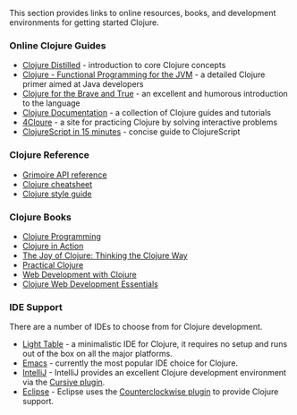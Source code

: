 This section provides links to online resources, books, and development environments for getting started Clojure.

### Online Clojure Guides

* [Clojure Distilled](http://yogthos.github.io/ClojureDistilled.html) - introduction to core Clojure concepts
* [Clojure - Functional Programming for the JVM](http://java.ociweb.com/mark/clojure/article.html) - a detailed Clojure primer aimed at Java developers
* [Clojure for the Brave and True](http://www.braveclojure.com/) - an excellent and humorous introduction to the language
* [Clojure Documentation](http://clojure-doc.org/) - a collection of Clojure guides and tutorials
* [4Cloure](http://www.4clojure.com/) - a site for practicing Clojure by solving interactive problems
* [ClojureScript in 15 minutes](https://github.com/shaunlebron/ClojureScript-Syntax-in-15-minutes) - concise guide to ClojureScript

### Clojure Reference

* [Grimoire API reference](http://conj.io/)
* [Clojure cheatsheet](http://clojure.org/cheatsheet)
* [Clojure style guide](https://github.com/bbatsov/clojure-style-guide)

### Clojure Books

* [Clojure Programming](http://www.clojurebook.com/)
* [Clojure in Action](http://www.amazon.com/Clojure-Action-Amit-Rathore/dp/1935182595/)
* [The Joy of Clojure: Thinking the Clojure Way](http://www.amazon.com/The-Joy-Clojure-Thinking-Way/dp/1935182641/ref=pd_bxgy_b_img_y)
* [Practical Clojure](http://www.apress.com/9781430272311)
* [Web Development with Clojure](http://pragprog.com/book/dswdcloj/web-development-with-clojure)
* [Clojure Web Development Essentials](https://www.packtpub.com/application-development/clojure-web-development-essentials)


### IDE Support

There are a number of IDEs to choose from for Clojure development.

* [Light Table](http://www.lighttable.com/) - a minimalistic IDE for Clojure, it requires no setup and runs out of the box on all the major platforms.
* [Emacs](http://clojure-doc.org/articles/tutorials/emacs.html) - currently the most popular IDE choice for Clojure.
* [IntelliJ](http://www.jetbrains.com/idea/download/) - IntelliJ provides an excellent Clojure development environment via the [Cursive plugin](http://cursiveclojure.com/).
* [Eclipse](http://www.eclipse.org/downloads/) - Eclipse uses the [Counterclockwise plugin](http://doc.ccw-ide.org/) to provide Clojure support.

